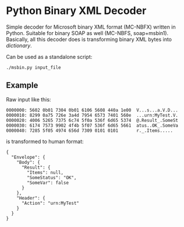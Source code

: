 Python Binary XML Decoder
==================

Simple decoder for Microsoft binary XML format (MC-NBFX) written in Python. Suitable for binary SOAP as well (MC-NBFS, soap+msbin1).
Basically, all this decoder does is transforming binary XML bytes into _dictionary_.

Can be used as a standalone script:
```
./msbin.py input_file
```

Example
-------
Raw input like this:
```
0000000: 5602 0b01 7304 0b01 6106 5608 440a 1e00  V...s...a.V.D...
0000010: 8299 0a75 726e 3a4d 7954 6573 7401 560e  ...urn:MyTest.V.
0000020: 4006 5265 7375 6c74 5f0a 536f 6d65 5374  @.Result_.SomeSt
0000030: 6174 7573 9902 4f4b 5f07 536f 6d65 5661  atus..OK_.SomeVa
0000040: 7285 5f05 4974 656d 7309 0101 0101       r._.Items.....
```
is transformed to human format:
```
{
  "Envelope": {
    "Body": {
      "Result": {
        "Items": null,
        "SomeStatus": "OK",
        "SomeVar": false
      }
    },
    "Header": {
      "Action": "urn:MyTest"
    }
  }
}
```
